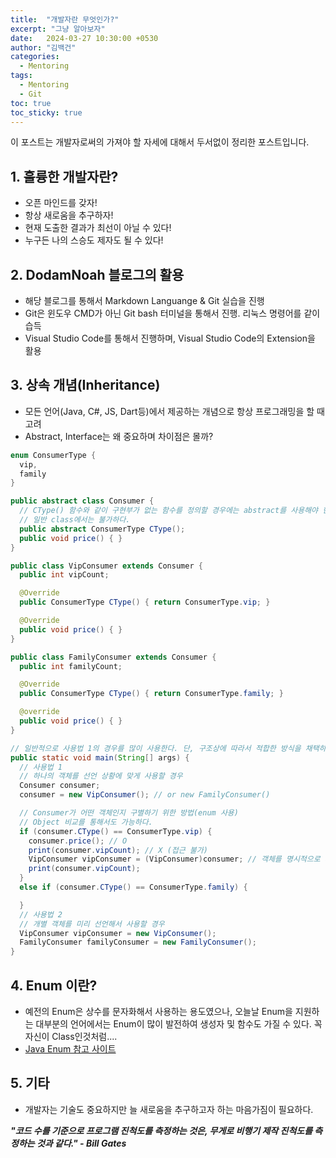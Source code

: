 ```yaml
---
title:  "개발자란 무엇인가?"
excerpt: "그냥 알아보자"
date:   2024-03-27 10:30:00 +0530
author: "김백건"
categories:
  - Mentoring
tags:
  - Mentoring
  - Git
toc: true
toc_sticky: true
---
```

이 포스트는 개발자로써의 가져야 할 자세에 대해서 두서없이 정리한 포스트입니다.

## 1. 훌륭한 개발자란?
- 오픈 마인드를 갖자!
- 항상 새로움을 추구하자!
- 현재 도출한 결과가 최선이 아닐 수 있다!
- 누구든 나의 스승도 제자도 될 수 있다!

## 2. DodamNoah 블로그의 활용
- 해당 블로그를 통해서 Markdown Languange & Git 실습을 진행  
- Git은 윈도우 CMD가 아닌 Git bash 터미널을 통해서 진행. 리눅스 명령어를 같이 습득  
- Visual Studio Code를 통해서 진행하며, Visual Studio Code의 Extension을 활용  

## 3. 상속 개념(Inheritance)
- 모든 언어(Java, C#, JS, Dart등)에서 제공하는 개념으로 항상 프로그래밍을 할 때 고려  
- Abstract, Interface는 왜 중요하며 차이점은 몰까?
```java
enum ConsumerType {
  vip,
  family
}

public abstract class Consumer {
  // CType() 함수와 같이 구현부가 없는 함수를 정의할 경우에는 abstract를 사용해야 한다.
  // 일반 class에서는 불가하다.
  public abstract ConsumerType CType();
  public void price() { }
}

public class VipConsumer extends Consumer {
  public int vipCount;

  @Override
  public ConsumerType CType() { return ConsumerType.vip; }

  @Override
  public void price() { }
}

public class FamilyConsumer extends Consumer {
  public int familyCount;

  @Override
  public ConsumerType CType() { return ConsumerType.family; }

  @override
  public void price() { }
}

// 일반적으로 사용법 1의 경우를 많이 사용한다. 단, 구조상에 따라서 적합한 방식을 채택하여 사용하자.
public static void main(String[] args) {
  // 사용법 1
  // 하나의 객체를 선언 상황에 맞게 사용할 경우
  Consumer consumer;
  consumer = new VipConsumer(); // or new FamilyConsumer()

  // Consumer가 어떤 객체인지 구별하기 위한 방법(enum 사용)
  // Object 비교를 통해서도 가능하다.
  if (consumer.CType() == ConsumerType.vip) {
    consumer.price(); // O
    print(consumer.vipCount); // X (접근 불가)
    VipConsumer vipConsumer = (VipConsumer)consumer; // 객체를 명시적으로 지정
    print(consumer.vipCount);
  }
  else if (consumer.CType() == ConsumerType.family) {

  }
  // 사용법 2
  // 개별 객체를 미리 선언해서 사용할 경우
  VipConsumer vipConsumer = new VipConsumer();
  FamilyConsumer familyConsumer = new FamilyConsumer();
}
```
## 4. Enum 이란?
- 예전의 Enum은 상수를 문자화해서 사용하는 용도였으나, 오늘날 Enum을 지원하는 대부분의 언어에서는 Enum이 많이 발전하여 생성자 및 함수도 가질 수 있다. 꼭 자신이 Class인것처럼....
- [Java Enum 참고 사이트](https://www.baeldung.com/a-guide-to-java-enums)

## 5. 기타
- 개발자는 기술도 중요하지만 늘 새로움을 추구하고자 하는 마음가짐이 필요하다.

***"코드 수를 기준으로 프로그램 진척도를 측정하는 것은, 무게로 비행기 제작 진척도를 측정하는 것과 같다." - Bill Gates***  

